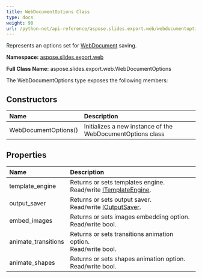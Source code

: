 ```yaml
---
title: WebDocumentOptions Class
type: docs
weight: 90
url: /python-net/api-reference/aspose.slides.export.web/webdocumentoptions/
---
```


Represents an options set for [WebDocument](/slides/python-net/api-reference/aspose.slides.export.web/webdocument/) saving.

**Namespace:** [aspose.slides.export.web](/slides/python-net/api-reference/aspose.slides.export.web/)

**Full Class Name:** aspose.slides.export.web.WebDocumentOptions



The WebDocumentOptions type exposes the following members:
## **Constructors**
|**Name**|**Description**|
| :- | :- |
|WebDocumentOptions()|Initializes a new instance of the WebDocumentOptions class|
## **Properties**
|**Name**|**Description**|
| :- | :- |
|template_engine|Returns or sets templates engine.<br/>            Read/write [ITemplateEngine](/slides/python-net/api-reference/aspose.slides.export.web/itemplateengine/).|
|output_saver|Returns or sets output saver.<br/>            Read/write [IOutputSaver](/slides/python-net/api-reference/aspose.slides.export.web/ioutputsaver/).|
|embed_images|Returns or sets images embedding option.<br/>            Read/write bool.|
|animate_transitions|Returns or sets transitions animation option.<br/>            Read/write bool.|
|animate_shapes|Returns or sets shapes animation option.<br/>            Read/write bool.|
